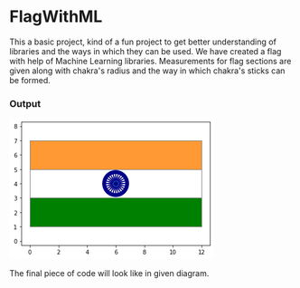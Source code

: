 # FlagWithML
This a basic project, kind of a fun project to get better understanding of libraries and the ways in which they can be used.
We have created a flag with help of Machine Learning libraries. Measurements for flag sections are given along with chakra's radius and the way in which chakra's sticks can be formed. 

### Output
![Output Diagram](flag.png)

The final piece of code will look like in given diagram.
